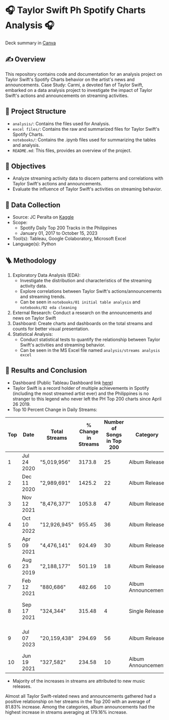 # 🎧 Taylor Swift Ph Spotify Charts Analysis 🎧

Deck summary in [Canva](https://www.canva.com/design/DAGFcSED0tk/1Bd-V55FyC5EL3pwMvCT-g/view?utm_content=DAGFcSED0tk&utm_campaign=designshare&utm_medium=link&utm_source=editor)

## ✍️ Overview
This repository contains code and documentation for an analysis project on Taylor Swift's Spotify Charts behavior on the artist's news and announcements.
Case Study: Carmi, a devoted fan of Taylor Swift, embarked on a data analysis project to investigate the impact of Taylor Swift's actions and announcements on streaming activities. 

## 📂 Project Structure
- `analysis/`: Contains the files used for Analysis.
- `excel files/`: Contains the raw and summarized files for Taylor Swift's Spotify Charts.
- `notebooks/`: Contains the .ipynb files used for summarizing the tables and analysis.
- `README.md`: This files, provides an overview of the project.
  
## 🎯 Objectives
- Analyze streaming activity data to discern patterns and correlations with Taylor Swift's actions and announcements.
- Evaluate the influence of Taylor Swift's activities on streaming behavior.

##  📃 Data Collection
- Source: JC Peralta on [Kaggle](https://www.kaggle.com/datasets/jcacperalta/spotify-daily-top-200-ph?resource=download)
- Scope:
    - Spotify Daily Top 200 Tracks in the Philippines
    - January 01, 2017 to October 15, 2023
- Tool(s): Tableau, Google Colaboratory, Microsoft Excel
- Language(s): Python

## 🪜 Methodology
  1. Exploratory Data Analysis (EDA):
        -   Investigate the distribution and characteristics of the streaming activity data.
        -   Explore correlations between Taylor Swift's actions/announcements and streaming trends.
        -   Can be seen in `notebooks/01 initial table analysis` and `notebooks/02 eda cleaning`
  2. External Research: Conduct a research on the announcements and news on Taylor Swift
  3. Dashboard: Create charts and dashboards on the total streams and counts for better visual presentation.
  4. Statistical Analysis:
        -   Conduct statistical tests to quantify the relationship between Taylor Swift's activities and streaming behavior.
        -   Can be seen in the MS Excel file named `analysis/streams analysis excel`

## 🔎 Results and Conclusion
- Dashboard (Public Tableau Dashboard link [here](https://public.tableau.com/app/profile/ybeth.gladys.gonzaga/viz/TaylorSwiftinPHSpotifyTop200/StreamsDashboard))
- Taylor Swift is a record holder of multiple achievements in Spotify (including the most streamed artist ever) and the Philippines is no stranger to this legend who never left the PH Top 200 charts since April 26 2019.
- Top 10 Percent Change in Daily Streams:

| Top | Date       | Total Streams | % Change in Streams | Number of Songs in Top 200 | Category             | Detail                    |
|-----|------------|---------------|---------------------|----------------------------|----------------------|---------------------------|
| 1   | Jul 24 2020| "5,019,956"   | 3173.8              | 25                         | Album Release        | Folklore                  |
| 2   | Dec 11 2020| "2,989,691"   | 1425.2              | 22                         | Album Release        | Evermore                  |
| 3   | Nov 12 2021| "8,476,377"   | 1053.8              | 47                         | Album Release        | "Red (Taylor's Version)" |
| 4   | Oct 10 2022| "12,926,945"  | 955.45              | 36                         | Album Release        | Midnights                 |
| 5   | Apr 09 2021| "4,476,141"   | 924.49              | 30                         | Album Release        | "Fearless (Taylor's Version)" |
| 6   | Aug 23 2019| "2,188,177"   | 501.19              | 18                         | Album Release        | Lover                     |
| 7   | Feb 12 2021| "880,686"     | 482.66              | 10                         | Album Announcement   | "Fearless (Taylor's Version)" |
| 8   | Sep 17 2021| "324,344"     | 315.48              | 4                          | Single Release       | Wildest Dreams (Taylor's Version) |
| 9   | Jul 07 2023| "20,159,438"  | 294.69              | 56                         | Album Release        | "Speak Now (Taylor's Version)" |
| 10  | Jun 19 2021| "327,582"     | 234.58              | 10                         | Album Announcement  | "Red (Taylor's Version)"  |
  - Majority of the increases in streams are attributed to new music releases.

Almost all Taylor Swift-related news and announcements gathered had a positive relationship on her streams in the Top 200 with an average of 81.83% increase.  Among the categories, album announcements had the highest increase in streams averaging at 179.16% increase.

